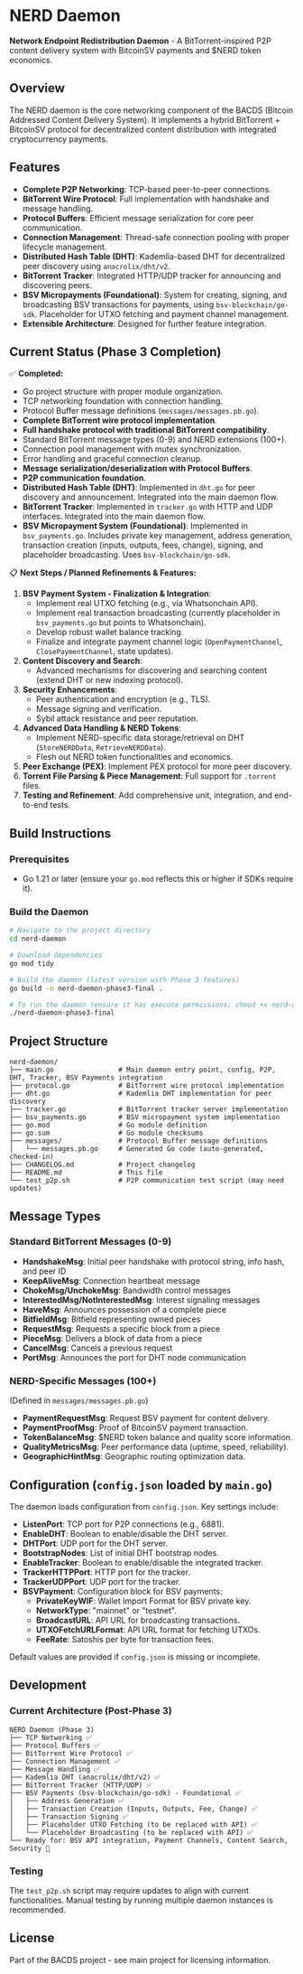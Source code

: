# NERD Daemon

**Network Endpoint Redistribution Daemon** - A BitTorrent-inspired P2P content delivery system with BitcoinSV payments and $NERD token economics.

## Overview

The NERD daemon is the core networking component of the BACDS (Bitcoin Addressed Content Delivery System). It implements a hybrid BitTorrent + BitcoinSV protocol for decentralized content distribution with integrated cryptocurrency payments.

## Features

- **Complete P2P Networking**: TCP-based peer-to-peer connections.
- **BitTorrent Wire Protocol**: Full implementation with handshake and message handling.
- **Protocol Buffers**: Efficient message serialization for core peer communication.
- **Connection Management**: Thread-safe connection pooling with proper lifecycle management.
- **Distributed Hash Table (DHT)**: Kademlia-based DHT for decentralized peer discovery using `anacrolix/dht/v2`.
- **BitTorrent Tracker**: Integrated HTTP/UDP tracker for announcing and discovering peers.
- **BSV Micropayments (Foundational)**: System for creating, signing, and broadcasting BSV transactions for payments, using `bsv-blockchain/go-sdk`. Placeholder for UTXO fetching and payment channel management.
- **Extensible Architecture**: Designed for further feature integration.

## Current Status (Phase 3 Completion)

✅ **Completed:**
- Go project structure with proper module organization.
- TCP networking foundation with connection handling.
- Protocol Buffer message definitions (`messages/messages.pb.go`).
- **Complete BitTorrent wire protocol implementation**.
- **Full handshake protocol with traditional BitTorrent compatibility**.
- Standard BitTorrent message types (0-9) and NERD extensions (100+).
- Connection pool management with mutex synchronization.
- Error handling and graceful connection cleanup.
- **Message serialization/deserialization with Protocol Buffers**.
- **P2P communication foundation**.
- **Distributed Hash Table (DHT)**: Implemented in `dht.go` for peer discovery and announcement. Integrated into the main daemon flow.
- **BitTorrent Tracker**: Implemented in `tracker.go` with HTTP and UDP interfaces. Integrated into the main daemon flow.
- **BSV Micropayment System (Foundational)**: Implemented in `bsv_payments.go`. Includes private key management, address generation, transaction creation (inputs, outputs, fees, change), signing, and placeholder broadcasting. Uses `bsv-blockchain/go-sdk`.

📋 **Next Steps / Planned Refinements & Features:**
1.  **BSV Payment System - Finalization & Integration**:
    *   Implement real UTXO fetching (e.g., via Whatsonchain API).
    *   Implement real transaction broadcasting (currently placeholder in `bsv_payments.go` but points to Whatsonchain).
    *   Develop robust wallet balance tracking.
    *   Finalize and integrate payment channel logic (`OpenPaymentChannel`, `ClosePaymentChannel`, state updates).
2.  **Content Discovery and Search**:
    *   Advanced mechanisms for discovering and searching content (extend DHT or new indexing protocol).
3.  **Security Enhancements**:
    *   Peer authentication and encryption (e.g., TLS).
    *   Message signing and verification.
    *   Sybil attack resistance and peer reputation.
4.  **Advanced Data Handling & NERD Tokens**:
    *   Implement NERD-specific data storage/retrieval on DHT (`StoreNERDData`, `RetrieveNERDData`).
    *   Flesh out NERD token functionalities and economics.
5.  **Peer Exchange (PEX)**: Implement PEX protocol for more peer discovery.
6.  **Torrent File Parsing & Piece Management**: Full support for `.torrent` files.
7.  **Testing and Refinement**: Add comprehensive unit, integration, and end-to-end tests.

## Build Instructions

### Prerequisites
- Go 1.21 or later (ensure your `go.mod` reflects this or higher if SDKs require it).

### Build the Daemon
```bash
# Navigate to the project directory
cd nerd-daemon

# Download dependencies
go mod tidy

# Build the daemon (latest version with Phase 3 features)
go build -o nerd-daemon-phase3-final .

# To run the daemon (ensure it has execute permissions: chmod +x nerd-daemon-phase3-final)
./nerd-daemon-phase3-final
```

## Project Structure

```
nerd-daemon/
├── main.go                # Main daemon entry point, config, P2P, DHT, Tracker, BSV Payments integration
├── protocol.go            # BitTorrent wire protocol implementation
├── dht.go                 # Kademlia DHT implementation for peer discovery
├── tracker.go             # BitTorrent tracker server implementation
├── bsv_payments.go        # BSV micropayment system implementation
├── go.mod                 # Go module definition
├── go.sum                 # Go module checksums
├── messages/              # Protocol Buffer message definitions
│   └── messages.pb.go     # Generated Go code (auto-generated, checked-in)
├── CHANGELOG.md           # Project changelog
├── README.md              # This file
└── test_p2p.sh            # P2P communication test script (may need updates)
```

## Message Types

### Standard BitTorrent Messages (0-9)
- **HandshakeMsg**: Initial peer handshake with protocol string, info hash, and peer ID
- **KeepAliveMsg**: Connection heartbeat message
- **ChokeMsg/UnchokeMsg**: Bandwidth control messages
- **InterestedMsg/NotInterestedMsg**: Interest signaling messages
- **HaveMsg**: Announces possession of a complete piece
- **BitfieldMsg**: Bitfield representing owned pieces
- **RequestMsg**: Requests a specific block from a piece
- **PieceMsg**: Delivers a block of data from a piece
- **CancelMsg**: Cancels a previous request
- **PortMsg**: Announces the port for DHT node communication

### NERD-Specific Messages (100+)
(Defined in `messages/messages.pb.go`)
- **PaymentRequestMsg**: Request BSV payment for content delivery.
- **PaymentProofMsg**: Proof of BitcoinSV payment transaction.
- **TokenBalanceMsg**: $NERD token balance and quality score information.
- **QualityMetricsMsg**: Peer performance data (uptime, speed, reliability).
- **GeographicHintMsg**: Geographic routing optimization data.

## Configuration (`config.json` loaded by `main.go`)

The daemon loads configuration from `config.json`. Key settings include:
- **ListenPort**: TCP port for P2P connections (e.g., 6881).
- **EnableDHT**: Boolean to enable/disable the DHT server.
- **DHTPort**: UDP port for the DHT server.
- **BootstrapNodes**: List of initial DHT bootstrap nodes.
- **EnableTracker**: Boolean to enable/disable the integrated tracker.
- **TrackerHTTPPort**: HTTP port for the tracker.
- **TrackerUDPPort**: UDP port for the tracker.
- **BSVPayment**: Configuration block for BSV payments:
    - **PrivateKeyWIF**: Wallet Import Format for BSV private key.
    - **NetworkType**: "mainnet" or "testnet".
    - **BroadcastURL**: API URL for broadcasting transactions.
    - **UTXOFetchURLFormat**: API URL format for fetching UTXOs.
    - **FeeRate**: Satoshis per byte for transaction fees.

Default values are provided if `config.json` is missing or incomplete.

## Development

### Current Architecture (Post-Phase 3)
```
NERD Daemon (Phase 3)
├── TCP Networking ✅
├── Protocol Buffers ✅
├── BitTorrent Wire Protocol ✅
├── Connection Management ✅
├── Message Handling ✅
├── Kademlia DHT (anacrolix/dht/v2) ✅
├── BitTorrent Tracker (HTTP/UDP) ✅
├── BSV Payments (bsv-blockchain/go-sdk) - Foundational ✅
│   ├── Address Generation ✅
│   ├── Transaction Creation (Inputs, Outputs, Fee, Change) ✅
│   ├── Transaction Signing ✅
│   ├── Placeholder UTXO Fetching (to be replaced with API) ✅
│   └── Placeholder Broadcasting (to be replaced with API) ✅
└── Ready for: BSV API integration, Payment Channels, Content Search, Security 🚀
```

### Testing
The `test_p2p.sh` script may require updates to align with current functionalities.
Manual testing by running multiple daemon instances is recommended.

## License

Part of the BACDS project - see main project for licensing information. 